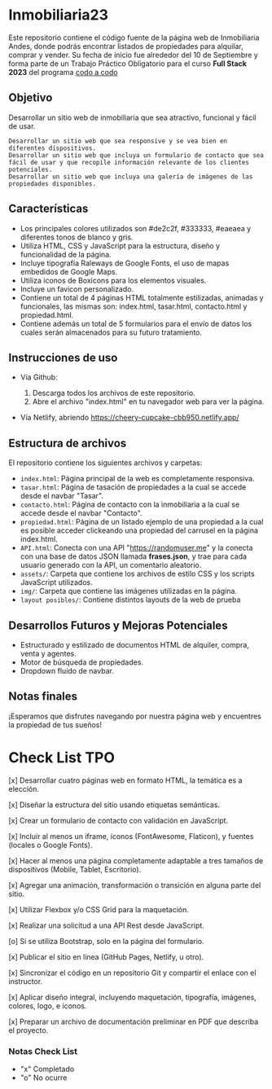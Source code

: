 # Inmobiliaria23
 
Este repositorio contiene el código fuente de la página web de Inmobiliaria Andes, donde podrás encontrar listados de propiedades para alquilar, comprar y vender.
Su fecha de inicio fue alrededor del 10 de Septiembre y forma parte de un Trabajo Práctico Obligatorio para el curso **Full Stack 2023** del programa [codo a codo](https://aulasvirtuales.edu.ar)

## Objetivo
Desarrollar un sitio web de inmobiliaria que sea atractivo, funcional y fácil de usar.
&emsp; 

    Desarrollar un sitio web que sea responsive y se vea bien en diferentes dispositivos.
    Desarrollar un sitio web que incluya un formulario de contacto que sea fácil de usar y que recopile información relevante de los clientes potenciales.
    Desarrollar un sitio web que incluya una galería de imágenes de las propiedades disponibles.

## Características

- Los principales colores utilizados son #de2c2f, #333333, #eaeaea y diferentes tonos de blanco y gris.
- Utiliza HTML, CSS y JavaScript para la estructura, diseño y funcionalidad de la página.
- Incluye tipografía Raleways de Google Fonts, el uso de mapas embedidos de Google Maps.
- Utiliza iconos de Boxicons para los elementos visuales.
- Incluye un favicon personalizado.
- Contiene un total de 4 páginas HTML totalmente estilizadas, animadas y funcionales, las mismas son: index.html, tasar.html, contacto.html y propiedad.html.
- Contiene además un total de 5 formularios para el envío de datos los cuales serán almacenados para su futuro tratamiento.

## Instrucciones de uso

- Vía Github:
    1. Descarga todos los archivos de este repositorio.
    2. Abre el archivo "index.html" en tu navegador web para ver la página.

- Vía Netlify, abriendo https://cheery-cupcake-cbb950.netlify.app/

## Estructura de archivos

El repositorio contiene los siguientes archivos y carpetas:

- `index.html`: Página principal de la web es completamente responsiva.
- `tasar.html`: Página de tasación de propiedades a la cual se accede desde el navbar "Tasar".
- `contacto.html`: Página de contacto con la inmobiliaria a la cual se accede desde el navbar "Contacto".
- `propiedad.html`: Página de un listado ejemplo de una propiedad a la cual es posible acceder clickeando una propiedad del carrusel en la página index.html.
- `API.html`: Conecta con una API "https://randomuser.me" y la conecta con una base de datos JSON llamada **frases.json**, y trae para cada usuario generado con la API, un comentario aleatorio.
- `assets/`: Carpeta que contiene los archivos de estilo CSS y los scripts JavaScript utilizados.
- `img/`: Carpeta que contiene las imágenes utilizadas en la página.
- `layout posibles/`: Contiene distintos layouts de la web de prueba

## Desarrollos Futuros y Mejoras Potenciales

- Estructurado y estilizado de documentos HTML de alquiler, compra, venta y agentes.
- Motor de búsqueda de propiedades.
- Dropdown fluido de navbar.

## Notas finales

¡Esperamos que disfrutes navegando por nuestra página web y encuentres la propiedad de tus sueños!


# Check List TPO
[x] Desarrollar cuatro páginas web en formato HTML, la temática es a elección.

[x] Diseñar la estructura del sitio usando etiquetas semánticas.

[x] Crear un formulario de contacto con validación en JavaScript.

[x] Incluir al menos un iframe, íconos (FontAwesome, Flaticon), y fuentes (locales o Google Fonts).

[x] Hacer al menos una página completamente adaptable a tres tamaños de dispositivos (Mobile, Tablet, Escritorio).

[x] Agregar una animación, transformación o transición en alguna parte del sitio.

[x] Utilizar Flexbox y/o CSS Grid para la maquetación.

[x] Realizar una solicitud a una API Rest desde JavaScript.

[o] Si se utiliza Bootstrap, solo en la página del formulario.

[x] Publicar el sitio en línea (GitHub Pages, Netlify, u otro).

[x] Sincronizar el código en un repositorio Git y compartir el enlace con el instructor.

[x] Aplicar diseño integral, incluyendo maquetación, tipografía, imágenes, colores, logo, e íconos.

[x] Preparar un archivo de documentación preliminar en PDF que describa el proyecto.

### Notas Check List
- "x" Completado 
- "o" No ocurre
